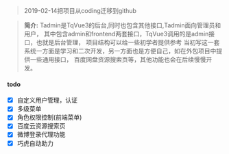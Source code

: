 
> 2019-02-14把项目从coding迁移到github

> **简介:**
    Tadmin是TqVue3的后台,同时也包含其他接口,Tadmin面向管理员和用户，
    其中包含admin和frontend两套接口，TqVue3调用的是admin接口，也就是后台管理，
    项目结构可以给一些初学者提供参考
    当初写这一套系统一方面是学习和二次开发，另一方面也是方便自己，如在外包项目中提供一些通用接口，
    百度网盘资源搜索页等，其他功能也会在后续慢慢开发。
#### todo

- [x] 自定义用户管理，认证
- [x] 多级菜单
- [x] 角色权限控制(前端菜单)
- [x] 百度云资源搜索页
- [x] 微博登录代理功能
- [x] 巧虎自动助力